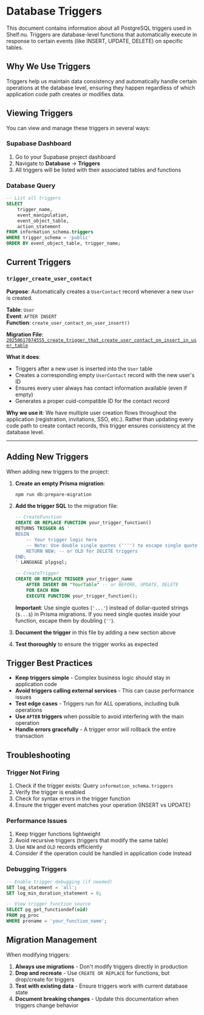 # Database Triggers

This document contains information about all PostgreSQL triggers used in Shelf.nu. Triggers are database-level functions that automatically execute in response to certain events (like INSERT, UPDATE, DELETE) on specific tables.

## Why We Use Triggers

Triggers help us maintain data consistency and automatically handle certain operations at the database level, ensuring they happen regardless of which application code path creates or modifies data.

## Viewing Triggers

You can view and manage these triggers in several ways:

### Supabase Dashboard

1. Go to your Supabase project dashboard
2. Navigate to **Database** → **Triggers**
3. All triggers will be listed with their associated tables and functions

### Database Query

```sql
-- List all triggers
SELECT
    trigger_name,
    event_manipulation,
    event_object_table,
    action_statement
FROM information_schema.triggers
WHERE trigger_schema = 'public'
ORDER BY event_object_table, trigger_name;
```

## Current Triggers

### `trigger_create_user_contact`

**Purpose**: Automatically creates a `UserContact` record whenever a new `User` is created.

**Table**: `User`  
**Event**: `AFTER INSERT`  
**Function**: `create_user_contact_on_user_insert()`

**Migration File**: [`20250617074555_create_trigger_that_create_user_contact_on_insert_in_user_table`](https://github.com/Shelf-nu/shelf.nu/tree/main/app/database/migrations/20250617074555_create_trigger_that_create_user_contact_on_insert_in_user_table/migration.sql)

**What it does**:

- Triggers after a new user is inserted into the `User` table
- Creates a corresponding empty `UserContact` record with the new user's ID
- Ensures every user always has contact information available (even if empty)
- Generates a proper cuid-compatible ID for the contact record

**Why we use it**:
We have multiple user creation flows throughout the application (registration, invitations, SSO, etc.). Rather than updating every code path to create contact records, this trigger ensures consistency at the database level.

---

## Adding New Triggers

When adding new triggers to the project:

1. **Create an empty Prisma migration**:

   ```bash
   npm run db:prepare-migration
   ```

2. **Add the trigger SQL** to the migration file:

   ```sql
   -- CreateFunction
   CREATE OR REPLACE FUNCTION your_trigger_function()
   RETURNS TRIGGER AS '
   BEGIN
       -- Your trigger logic here
       -- Note: Use double single quotes ('''') to escape single quotes in strings
       RETURN NEW; -- or OLD for DELETE triggers
   END;
   ' LANGUAGE plpgsql;

   -- CreateTrigger
   CREATE OR REPLACE TRIGGER your_trigger_name
       AFTER INSERT ON "YourTable" -- or BEFORE, UPDATE, DELETE
       FOR EACH ROW
       EXECUTE FUNCTION your_trigger_function();
   ```

   **Important**: Use single quotes (`'...'`) instead of dollar-quoted strings (`$...$`) in Prisma migrations. If you need single quotes inside your function, escape them by doubling (`''`).

3. **Document the trigger** in this file by adding a new section above

4. **Test thoroughly** to ensure the trigger works as expected

## Trigger Best Practices

- **Keep triggers simple** - Complex business logic should stay in application code
- **Avoid triggers calling external services** - This can cause performance issues
- **Test edge cases** - Triggers run for ALL operations, including bulk operations
- **Use `AFTER` triggers** when possible to avoid interfering with the main operation
- **Handle errors gracefully** - A trigger error will rollback the entire transaction

## Troubleshooting

### Trigger Not Firing

1. Check if the trigger exists: Query `information_schema.triggers`
2. Verify the trigger is enabled
3. Check for syntax errors in the trigger function
4. Ensure the trigger event matches your operation (INSERT vs UPDATE)

### Performance Issues

1. Keep trigger functions lightweight
2. Avoid recursive triggers (triggers that modify the same table)
3. Use `NEW` and `OLD` records efficiently
4. Consider if the operation could be handled in application code instead

### Debugging Triggers

```sql
-- Enable trigger debugging (if needed)
SET log_statement = 'all';
SET log_min_duration_statement = 0;

-- View trigger function source
SELECT pg_get_functiondef(oid)
FROM pg_proc
WHERE proname = 'your_function_name';
```

## Migration Management

When modifying triggers:

1. **Always use migrations** - Don't modify triggers directly in production
2. **Drop and recreate** - Use `CREATE OR REPLACE` for functions, but drop/create for triggers
3. **Test with existing data** - Ensure triggers work with current database state
4. **Document breaking changes** - Update this documentation when triggers change behavior
